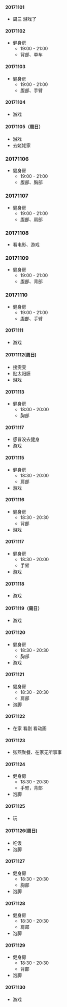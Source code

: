 
#### 20171101
- 周三 游戏了


#### 20171102
- 健身房
  - 19:00 - 21:00
  - 背部、单车
  
#### 20171103
- 健身房
  - 19:00 - 21:00
  - 腹部、手臂
  
#### 20171104
- 游戏

#### 20171105（周日）
- 游戏
- 去姥姥家

### 20171106
- 健身房
  - 19:00 - 21:00
  - 腹部、胸部

  
### 20171107
- 健身房
  - 19:00 - 21:00
  - 腹部、肩部
  
### 20171108
- 看电影、游戏


### 20171109
- 健身房
  - 19:00 - 21:00
  - 腹部、背部
  
### 20171110
- 健身房
  - 19:00 - 21:00
  - 腹部、手臂
  
#### 20171111
- 游戏

#### 20171112(周日)
- 接雯雯
- 贴太阳膜
- 游戏

#### 20171113
- 健身房
  - 18:00 - 20:00
  - 胸部
 
#### 20171117
- 感冒没去健身
- 游戏
 
#### 20171115
- 健身房
  - 18:30 - 20:00
  - 肩部
- 游戏


#### 20171116
- 健身房
  - 18:30 - 20:30
  - 背部
- 游戏


#### 20171117
- 健身房
  - 18:30 - 20:00
  - 手臂
- 游戏

#### 20171118
- 游戏

#### 20171119（周日）
- 游戏

#### 20171120
- 健身房
  - 18:30 - 20:30
  - 胸部
- 游戏

#### 20171121
- 健身房
  - 18:30 - 20:30
  - 肩部
- 泡脚

#### 20171122
- 在家 看剧 看动画 

#### 20171123
- 张燕聚餐、在家无所事事

#### 20171124
- 健身房
  - 18:30 - 20:30
  - 手臂，背部
- 泡脚

#### 20171125
- 玩

#### 20171126(周日)
- 吃饭
- 泡脚

#### 20171127
- 健身房
  - 18:30 - 20:30
  - 胸部
- 泡脚


#### 20171128
- 健身房
  - 18:30 - 20:30
  - 肩部
- 泡脚

#### 20171129
- 健身房
  - 18:30 - 20:30
  - 背部
- 泡脚


#### 20171130
- 游戏